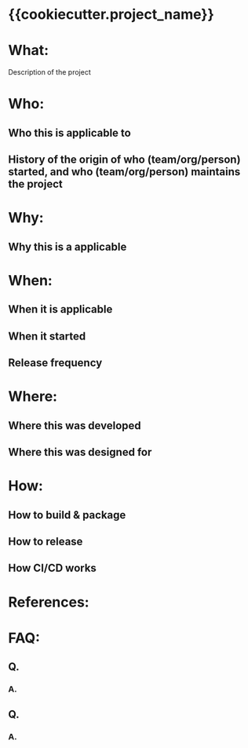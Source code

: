 # {{cookiecutter.project_name}}

# What:

Description of the project

# Who:

## Who this is applicable to

## History of the origin of who (team/org/person) started, and who (team/org/person) maintains the project

# Why:

## Why this is a applicable

# When:

## When it is applicable

## When it started

## Release frequency

# Where:

## Where this was developed

## Where this was designed for

# How:

## How to build & package

## How to release

## How CI/CD works

# References:

# FAQ:

## Q.

### A.

## Q.

### A.




